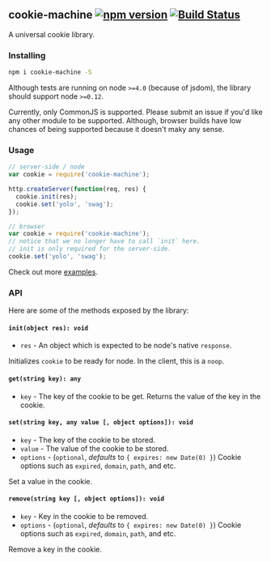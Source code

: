 ## cookie-machine [![npm version](http://img.shields.io/npm/v/cookie-machine.svg?style=flat-square)](https://npmjs.org/package/cookie-machine?style=flat-square) [![Build Status](https://img.shields.io/travis/srph/cookie-machine.svg?style=flat-square)](https://travis-ci.org/srph/cookie-machine?branch=master)
A universal cookie library.

### Installing
```bash
npm i cookie-machine -S
```

Although tests are running on node `>=4.0` (because of jsdom), the library should support node `>=0.12`.

Currently, only CommonJS is supported. Please submit an issue if you'd like any other module to be supported. Although, browser builds have low chances of being supported because it doesn't maky any sense.

### Usage
```js
// server-side / node
var cookie = require('cookie-machine');

http.createServer(function(req, res) {
  cookie.init(res);
  cookie.set('yolo', 'swag');
});

// browser
var cookie = require('cookie-machine');
// notice that we no longer have to call `init` here.
// init is only required for the server-side.
cookie.set('yolo', 'swag');
```

Check out more [examples](tree/master/examples).

### API
Here are some of the methods exposed by the library:

#### `init(object res): void`
- `res` - An object which is expected to be node's native `response`.

Initializes `cookie` to be ready for node. In the client, this is a `noop`.

#### `get(string key): any`
- `key` - The key of the cookie to be get.
Returns the value of the key in the cookie.

#### `set(string key, any value [, object options]): void`
- `key` - The key of the cookie to be stored.
- `value` - The value of the cookie to be stored.
- `options` - (`optional`, *defaults* to `{ expires: new Date(0) }`) Cookie options such as `expired`, `domain`, `path`, and etc.

Set a value in the cookie.

#### `remove(string key [, object options]): void`
- `key` - Key in the cookie to be removed.
- `options` - (`optional`, *defaults* to `{ expires: new Date(0) }`) Cookie options such as `expired`, `domain`, `path`, and etc.

Remove a key in the cookie.